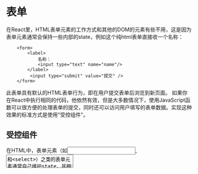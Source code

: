 # 表单
在React里，HTML表单元素的工作方式和其他的DOM的元素有些不用，这是因为表单元素通常会保持一些内部的state，例如这个纯html表单直接收一个名称：
```
    <form>
        <label>
            名称：
            <input type="text" name="name"/>
        </label>
         <input type="submit" value="提交" />
    </form>
```
此表单具有默认的HTML表单行为，即在用户提交表单后浏览到新页面。
如果你在React中执行相同的代码，他依然有效，但是大多数情况下，使用JavaScript函数可以很方便的处理表单的提交，同时还可以访问用户填写的表单数据。实现这种效果的标准方式是使用"受控组件"。

## 受控组件
在HTML中，表单元素（如<input>,<textarea>和<select>）之类的表单元素通常自己维护state，并根据用户输入进行更新。而在React中，可变状态通常保存在组件的state中，并且只能通过`setState`来更新。

我们可以吧两者结合起来，使React的state成为`唯一数据源`。渲染表单的React组件还控制着用户输入过程中表单发生的操作。被React以这种方式控制取值的表单输入元素叫做“受控组件”。

假如，如果我们想让前一个实例在提交时候打印出名称，我么可以将表单写成受控组件：
```
class NameForm extends React.Component {
    constructor(props) {
        super(props)
        this.state = {
            value: props.value ? props.value : ""
        }


    }
    handleChange = (event) =>  {
        this.setState({ value: event.target.value });
    }

    handleSubmit = (event) => {
        alert('提交的名字: ' + this.state.value);
        event.preventDefault();
    }

    render(){

        return (
            <form onSubmit = { this.handleSubmit}>
                <div>{this.state.value}</div>
                <label>
                    名字：
                    <input type="text" value={this.state.value} onChange = { this.handleChange } />
                </label>
                <input type="submit" value="提交" />
            </form>
        )
    }
}

ReactDOM.render(<NameForm/>,document.querySelector('#root'))
```
由于在表单元素上设置了`value`属性，因此显示的值将始终为`this.state.value`,这使得React的state成为唯一数据源。由于`handleChange`在每次按键时都会执行并更新React的state，因此显示的值将随着用户输入而更新。

对于受控组件来说，输入的值始终由React的state驱动。你也可以将value传递给其他UI元素，或者通过其他时间处理函数重置，但是意味着你需要编写更多的代码。

## textarea 标签
在HTML中，`<textarea>`元素通过其子元素定义其文本：
```
<textarea>
  你好， 这是在 text area 里的文本
</textarea>
```
而在React中，<textarea>使用value属性代替。这样，可以使得使用`<textarea>`的表单和使用单行的input的表单非常类似：

```
class TextareaControl extends React.Component {
    constructor(props) {
        super(props)
        this.state = {
            value: props.value ? props.value : ""
        }
    }
    handleSubmit = () => {
        alert(this.state.value)
    }
    handleChange = (ev) => {
        this.setState({
            value: ev.target.value
        })
    }
    render () {
        return (
            <form onSubmit={this.handleSubmit}>
                <div>{this.state.value}</div>
                <label>
                    名字：
                <textarea type="text" value={this.state.value} onChange={this.handleChange} />
                </label>
                <input type="submit" value="提交" />
            </form>
        )
    }
}

ReactDOM.render(<TextareaControl />, document.querySelector('#root'))
```
## select标签
在HTML中，`<select>`创建下拉列表标签。例如，如下HTML创建了水果相关的下拉列表：
```
<select>
  <option value="grapefruit">葡萄柚</option>
  <option value="lime">酸橙</option>
  <option selected value="coconut">椰子</option>
  <option value="mango">芒果</option>
</select>
```
请注意，由于`selected属性的缘故，椰子选项默认被选中。React并不会使用`selected`属性，而是在根`select`标签上使用value属性，这在受控组件中更便捷，因为你只需要在根标签中更新他。
```
class SelectControl extends TextareaControl {
    constructor(props) {
        super(props)
    }

    render () {
        return (
            <form onSubmit={this.handleSubmit}>
                <label>
                    选择你喜欢的风味:{this.state.value}
              <select value={this.state.value} onChange={this.handleChange}>
                        <option value="grapefruit">葡萄柚</option>
                        <option value="lime">酸橙</option>
                        <option value="coconut">椰子</option>
                        <option value="mango">芒果</option>
                    </select>
                </label>
                <input type="submit" value="提交" />
            </form>
        );
    }
}

ReactDOM.render(<SelectControl />, document.querySelector('#root'))
```
总的来说，这使得 <input type="text">, <textarea> 和 <select> 之类的标签都非常相似—它们都接受一个 value 属性，你可以使用它来实现受控组件

## 文件input标签
在HTML中，`<input type="file">`允许用户从储存设备中选择一个或多个文件，将其上传到服务器，或者通过使用JavaScript的`File API`进行控制。
```
<input type="file">
```
因为它的value是只读，所以它是React中的一个非受控组件。

## 处理多个输入
当需要处理多个`input`元素时，我们可以给元素添加`name`属性，并让处理函数根据`event.target.name`的值选择要执行的操作。
```
class Reservation extends React.Component {
    constructor(props) {
        super(props);
        this.state = {
            isGoing: true,
            numberOfGuests: 2
        }
    }
    handleInputChange = (ev) => {
        const target = ev.target;
        const value = target.name === 'isGoing' ? target.checked : target.value;
        const name = target.name;
        this.setState({
            [name]: value
        })
    }
    render () {
        return (
            <form>
                {JSON.stringify(this.state)}
                <label>
                    参与:
          <input
                        name="isGoing"
                        type="checkbox"
                        checked={this.state.isGoing}
                        onChange={this.handleInputChange} />
                </label>
                <br />
                <label>
                    来宾人数:
          <input
                        name="numberOfGuests"
                        type="number"
                        value={this.state.numberOfGuests}
                        onChange={this.handleInputChange} />
                </label>
            </form>
        )
    }
}
ReactDOM.render( <Reservation />,document.querySelector("#root"))
```
这里使用了 ES6 计算属性名称的语法更新给定输入名称对应的 state 值：
等同于ES5的
```
var partialState = {};
partialState[name]=value;
this.setState(partialState)
```
另外由于`setState`自动将部分的state合并到当前state，只需要调用它更改部分的state即可。

## 受控输入空值
在受控组件上指定`value`的prop会阻止用户更改输入。如果你执行了value，单输入仍可编辑，则可能是你意外地将value设置成了undefined或null。
```
ReactDOM.render( <input value="hi"  onChange={()=>{}}/>,document.querySelector("#root"))
setTimeout(function() {
    ReactDOM.render(<input value={null} onChange={()=>{}} />, document.querySelector("#root"));
  }, 1000);
```

## 受控组件的代替品
有时使用受控组件会很麻烦，因为你需要为数据变化的每种方式编写时间处理函数，并通过一个React组件传递所有的输入state。当你将之前的代码库转化为React或将React应用程序与非React库集成的时，这可能令人厌烦。在这种情况下，你可能希望使用非受控组件。